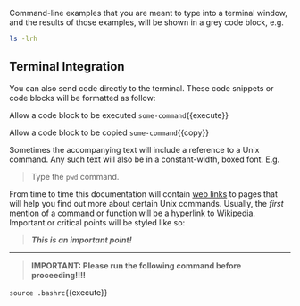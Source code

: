 
Command-line examples that you are meant to type into a terminal window, and the results of those examples, will be shown in a grey code block, e.g.

```bash
ls -lrh
```

## Terminal Integration
You can also send code directly to the terminal. These code snippets or code blocks will be formatted as follow:

Allow a code block to be executed `some-command`{{execute}}

Allow a code block to be copied `some-command`{{copy}}

Sometimes the accompanying text will include a reference to a Unix command. Any such text will also be in a constant-width, boxed font. E.g.

>Type the `pwd` command.

From time to time this documentation will contain [web links][] to pages that will help you find out more about certain Unix commands. Usually, the _first_ mention of a command or function will be a hyperlink to Wikipedia. Important or critical points will be styled like so:

>***This is an important point!***

[web links]: http://en.wikipedia.org/wiki/Hyperlink

****

>**IMPORTANT: Please run the following command before proceeding!!!!**

`source .bashrc`{{execute}}
